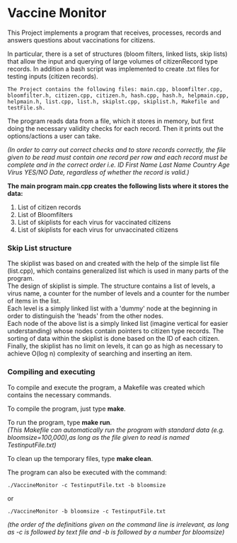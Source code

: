 # Vaccine Monitor #

This Project implements a program that receives, processes, records and answers questions about vaccinations for citizens.

In particular, there is a set of structures (bloom filters, linked lists, skip lists) that allow  the input and querying of large volumes of citizenRecord type records. In addition a bash script was implemented to create .txt files for testing inputs (citizen records).

	The Project contains the following files: main.cpp, bloomfilter.cpp, bloomfilter.h, citizen.cpp, citizen.h, hash.cpp, hash.h, helpmain.cpp, helpmain.h, list.cpp, list.h, skiplst.cpp, skiplist.h, Makefile and testFile.sh.

The program reads data from a file, which it stores in memory, but first doing the necessary validity checks for each record. Then it prints out the options/actions a user can take. 

*(In order to carry out correct checks and to store records correctly, the file given to be read must contain one record per row and each record must be complete and in the correct order i.e. ID First Name Last Name Country Age Virus YES/NO Date, regardless of whether the record is  valid.)*


**The main program main.cpp creates the following lists where it stores the data:**

1) List of citizen records
2) List of Bloomfilters
3) List of skiplists for each virus for vaccinated citizens
4) List of skiplists for each virus for unvaccinated citizens


### Skip List structure ###

The skiplist was based on and created with the help of the simple list file (list.cpp), which contains generalized list which is used in many parts of the program.  
The design of skiplist is simple. The structure contains a list of levels, a virus name, a counter for the number of levels and a counter for the number of items in the list.  
Each level is a simply linked list with a 'dummy' node at the beginning in order to distinguish the 'heads' from the other nodes.   
Each node of the above list is a simply linked list (imagine vertical for easier understanding) whose nodes contain pointers to citizen type records. The sorting of data within the skiplist is done based on the ID of each citizen.  
Finally, the skiplist has no limit on levels, it can go as high as necessary to achieve O(log n) complexity of searching and inserting an item.


### Compiling and executing ###

To compile and execute the program, a Makefile was created which contains the necessary commands. 

To compile the program, just type **make**.

To run the program, type **make run**.  
*(This Makefile can automatically run the program with standard data (e.g. bloomsize=100,000),as long as the file given to read is named TestinputFile.txt)*

To clean up the temporary files, type **make clean**.

The program can also be executed with the command:

	./VaccineMonitor -c TestinputFile.txt -b bloomsize
or  
	
    ./VaccineMonitor -b bloomsize -c TestinputFile.txt 

*(the order of the definitions given on the command line is irrelevant,
as long as -c is followed by text file and -b is followed by a number for bloomsize)*